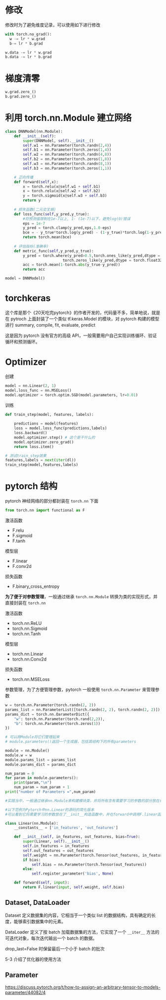 # 修改

修改时为了避免维度记录，可以使用如下进行修改

```python
with torch.no_grad():
  w -= lr * w.grad
  b-= lr * b.grad
```

```python
w.data -= lr * w.grad
b.data -= lr * b.grad
```

# 梯度清零

```python
w.grad.zero_()
b.grad.zero_()
```

# 利用 torch.nn.Module 建立网络

```python
class DNNModel(nn.Module):
    def __init__(self):
        super(DNNModel, self).__init__()
        self.w1 = nn.Parameter(torch.randn(2,4))
        self.b1 = nn.Parameter(torch.zeros(1,4))
        self.w2 = nn.Parameter(torch.randn(4,8))
        self.b2 = nn.Parameter(torch.zeros(1,8))
        self.w3 = nn.Parameter(torch.randn(8,1))
        self.b3 = nn.Parameter(torch.zeros(1,1))

    # 正向传播
    def forward(self,x):
        x = torch.relu(x@self.w1 + self.b1)
        x = torch.relu(x@self.w2 + self.b2)
        y = torch.sigmoid(x@self.w3 + self.b3)
        return y
    
    # 损失函数(二元交叉熵)
    def loss_func(self,y_pred,y_true):  
        #将预测值限制在1e-7以上, 1- (1e-7)以下，避免log(0)错误
        eps = 1e-7
        y_pred = torch.clamp(y_pred,eps,1.0-eps)
        bce = - y_true*torch.log(y_pred) - (1-y_true)*torch.log(1-y_pred)
        return torch.mean(bce)
    
    # 评估指标(准确率)
    def metric_func(self,y_pred,y_true):
        y_pred = torch.where(y_pred>0.5,torch.ones_like(y_pred,dtype = torch.float32),
                          torch.zeros_like(y_pred,dtype = torch.float32))
        acc = torch.mean(1-torch.abs(y_true-y_pred))
        return acc

model = DNNModel()
```

# torchkeras

这个库是那个《20天吃完pytorch》的作者开发的，代码量不多，简单地说，就是在 pytroch 上面封装了一个类似 tf.keras.Model 的模块，对 pytorch 构建的模型进行 summary, compile, fit, evaluate, predict

这是因为 pytorch 没有官方的高级 API，一般需要用户自己实现训练循环、验证循环和预测循环。


# Optimizer

创建

```python
model = nn.Linear(2, 1)
model.loss_func = nn.MSELoss()
model.optimizer = torch.optim.SGD(model.parameters, lr=0.01)
```

训练

```python
def train_step(model, features, labels):
    
    predictions = model(features)
    loss = model.loss_func(predictions,labels)
    loss.backward()
    model.optimizer.step() # 这个是干什么的
    model.optimizer.zero_grad()
    return loss.item()

# 测试train_step效果
features,labels = next(iter(dl))
train_step(model,features,labels)
```

# pytorch 结构

pytorch 神经网络的部分都封装在 `torch.nn` 下面

```python
from torch.nn import functional as F
```

激活函数

- F.relu
- F.sigmoid
- F.tanh

模型层

- F.linear
- F.conv2d

损失函数

- F.binary_cross_entropy

**为了便于对参数管理**，一般通过继承 `torch.nn.Module` 转换为类的实现形式，并直接封装在 `torch.nn` 

激活函数

- torch.nn.ReLU
- torch.nn.Sigmoid
- torch.nn.Tanh

模型层

- torch.nn.Linear
- torch.nn.Conv2d

损失函数

- torch.nn.MSELoss

参数管理，为了方便管理参数，pytorch 一般使用 `torch.nn.Parameter` 来管理参数

```python
w = torch.nn.Parameter(torch.randn(2, 2))
params_list = nn.ParameterList([torch.randn(2, 2), torch.randn(2, 2)])
params_dict = torch.nn.OarameterDict({
    "w": torch.nn.Parameter(torch.rand(2,2)),
    "b": torch.nn.Parameter(torch.zeros(1))
})
```

```python
# 可以用Module将它们管理起来
# module.parameters()返回一个生成器，包括其结构下的所有parameters

module = nn.Module()
module.w = w
module.params_list = params_list
module.params_dict = params_dict

num_param = 0
for param in module.parameters():
    print(param,"\n")
    num_param = num_param + 1
print("number of Parameters =",num_param)
```

```python
#实践当中，一般通过继承nn.Module来构建模块类，并将所有含有需要学习的参数的部分放在构造函数中。

#以下范例为Pytorch中nn.Linear的源码的简化版本
#可以看到它将需要学习的参数放在了__init__构造函数中，并在forward中调用F.linear函数来实现计算逻辑。

class Linear(nn.Module):
    __constants__ = ['in_features', 'out_features']

    def __init__(self, in_features, out_features, bias=True):
        super(Linear, self).__init__()
        self.in_features = in_features
        self.out_features = out_features
        self.weight = nn.Parameter(torch.Tensor(out_features, in_features))
        if bias:
            self.bias = nn.Parameter(torch.Tensor(out_features))
        else:
            self.register_parameter('bias', None)

    def forward(self, input):
        return F.linear(input, self.weight, self.bias)
```

## Dataset, DataLoader

Dataset 定义数据集的内容，它相当于一个类似 list 的数据结构，具有确定的长度，能够索引数据集中的元素。

DataLoader 定义了按 batch 加载数据集的方法，它实现了一个 `__iter__` 方法的可迭代对象，每次迭代输出一个 batch 的数据。

drop_last=False 时保留最后一个小于 batch 的批次

5-3 介绍了优化器的使用方法

## Parameter
https://discuss.pytorch.org/t/how-to-assign-an-arbitrary-tensor-to-models-parameter/44082/4